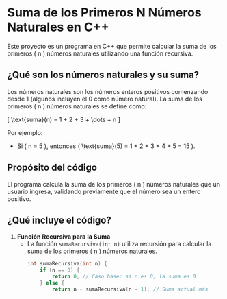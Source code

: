 # Suma de los Primeros N Números Naturales en C++

Este proyecto es un programa en C++ que permite calcular la suma de los primeros \( n \) números naturales utilizando una función recursiva.

## ¿Qué son los números naturales y su suma?

Los números naturales son los números enteros positivos comenzando desde 1 (algunos incluyen el 0 como número natural). La suma de los primeros \( n \) números naturales se define como:

\[
\text{suma}(n) = 1 + 2 + 3 + \dots + n
\]

Por ejemplo:
- Si \( n = 5 \), entonces \( \text{suma}(5) = 1 + 2 + 3 + 4 + 5 = 15 \).

## Propósito del código

El programa calcula la suma de los primeros \( n \) números naturales que un usuario ingresa, validando previamente que el número sea un entero positivo.

## ¿Qué incluye el código?

1. **Función Recursiva para la Suma**
   - La función `sumaRecursiva(int n)` utiliza recursión para calcular la suma de los primeros \( n \) números naturales.
     ```cpp
     int sumaRecursiva(int n) {
         if (n == 0) {
             return 0; // Caso base: si n es 0, la suma es 0
         } else {
             return n + sumaRecursiva(n - 1); // Suma actual más
